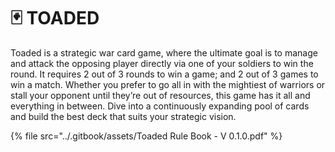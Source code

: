 # 🃏 TOADED

Toaded is a strategic war card game, where the ultimate goal is to manage and attack the opposing player directly via one of your soldiers to win the round. It requires 2 out of 3 rounds to win a game; and 2 out of 3 games to win a match. Whether you prefer to go all in with the mightiest of warriors or stall your opponent until they’re out of resources, this game has it all and everything in between. Dive into a continuously expanding pool of cards and build the best deck that suits your strategic vision.

{% file src="../.gitbook/assets/Toaded Rule Book - V 0.1.0.pdf" %}
